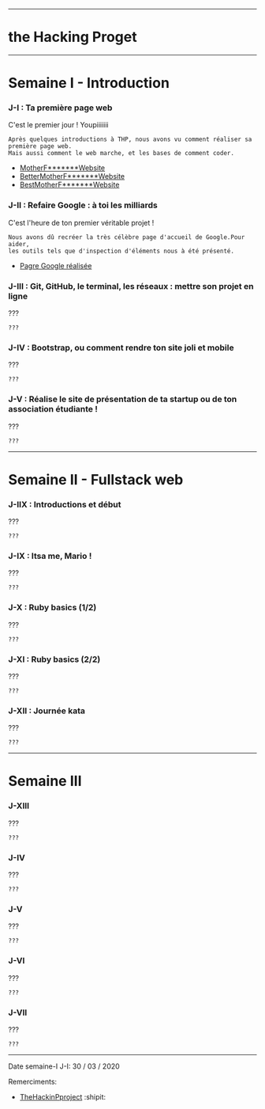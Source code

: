 ----------------------
# the Hacking Proget #
----------------------

# Semaine I - Introduction

### J-I : Ta première page web

C'est le premier jour ! Youpiiiiiii
```
Après quelques introductions à THP, nous avons vu comment réaliser sa première page web.
Mais aussi comment le web marche, et les bases de comment coder.
```
* [MotherF*******Website](https://github.com/nof4o4)
* [BetterMotherF*******Website](https://github.com/nof4o4)
* [BestMotherF*******Website](https://github.com/nof4o4)

### J-II : Refaire Google : à toi les milliards

C'est l'heure de ton premier véritable projet ! 

```
Nous avons dû recréer la très célèbre page d'accueil de Google.Pour aider,
les outils tels que d'inspection d'éléments nous à été présenté.
```

* [Pagre Google réalisée](https://jplemonias.github.io/thp/google/)

### J-III : Git, GitHub, le terminal, les réseaux : mettre son projet en ligne

???

```
???
```

### J-IV : Bootstrap, ou comment rendre ton site joli et mobile

???

```
???
```

### J-V : Réalise le site de présentation de ta startup ou de ton association étudiante !

???

```
???
```
----------------------

# Semaine II - Fullstack web

### J-IIX : Introductions et début

???

```
???
```

### J-IX : Itsa me, Mario !

???

```
???
```

### J-X : Ruby basics (1/2)

???

```
???
```

### J-XI : Ruby basics (2/2)

???

```
???
```

### J-XII : Journée kata

???

```
???
```
----------------------

# Semaine III
### J-XIII

???

```
???
```

### J-IV

???

```
???
```

### J-V

???

```
???
```

### J-VI

???

```
???
```

### J-VII

???

```
???
```
----------------------

Date semaine-I J-I:
30 / 03 / 2020

Remerciments:

* [TheHackinPproject](https://www.thehackingproject.org/) :shipit:

